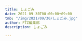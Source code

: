 ```yaml
---
title: しょごみ
date: 2021-09-30T00:00:00+09:00
tmb: "/img/2021/09/30/しょごみ.jpg"
author: FTZ編集部
description: しょごみ

---
```

